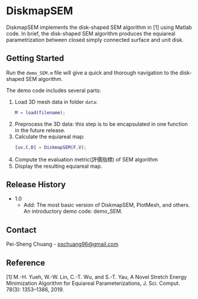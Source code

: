 # DiskmapSEM
DiskmapSEM implements the disk-shaped SEM algorithm in [1] using Matlab code. In brief, the disk-shaped SEM algorithm produces the equiareal parametrization between closed simply connected surface and unit disk.
##  Getting Started
Run the `demo_SEM.m` file will give a quick and thorough navigation to the disk-shaped SEM algorithm.

The demo code includes several parts:

1. Load 3D mesh data in folder `data`:  
	```matlab
	M = load(filename);
	```
1. Preprocess the 3D data:
	this step is to be encapsulated in one function in the future release.
1. Calculate the equiareal map:
	```matlab
	[uv,C,D] = DiskmapSEM(F,V);
	```
1. Compute the evaluation metric(評價指標) of SEM algorithm
1. Display the resulting equiareal map.

## Release History
- 1.0
	- Add: The most basic version of DiskmapSEM, PlotMesh, and others. An introductory demo code: demo_SEM.
## Contact
Pei-Sheng Chuang - pschuang96@gmail.com
## Reference
[1] M.-H. Yueh, W.-W. Lin, C.-T. Wu, and S.-T. Yau, A Novel Stretch Energy Minimization Algorithm for Equiareal Parameterizations, J. Sci. Comput. 78(3): 1353–1386, 2019.